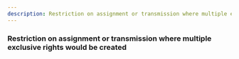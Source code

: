 ```yaml
---
description: Restriction on assignment or transmission where multiple exclusive rights would be created
---
```


### Restriction on assignment or transmission where multiple exclusive rights would be created

